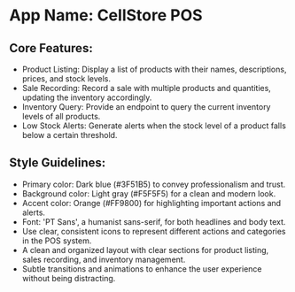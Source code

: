 # **App Name**: CellStore POS

## Core Features:

- Product Listing: Display a list of products with their names, descriptions, prices, and stock levels.
- Sale Recording: Record a sale with multiple products and quantities, updating the inventory accordingly.
- Inventory Query: Provide an endpoint to query the current inventory levels of all products.
- Low Stock Alerts: Generate alerts when the stock level of a product falls below a certain threshold.

## Style Guidelines:

- Primary color: Dark blue (#3F51B5) to convey professionalism and trust.
- Background color: Light gray (#F5F5F5) for a clean and modern look.
- Accent color: Orange (#FF9800) for highlighting important actions and alerts.
- Font: 'PT Sans', a humanist sans-serif, for both headlines and body text.
- Use clear, consistent icons to represent different actions and categories in the POS system.
- A clean and organized layout with clear sections for product listing, sales recording, and inventory management.
- Subtle transitions and animations to enhance the user experience without being distracting.